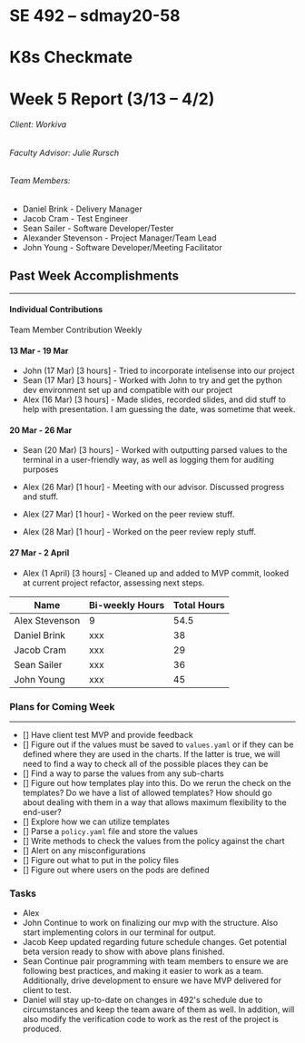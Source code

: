 ﻿SE 492 – sdmay20-58
===
# K8s Checkmate
# Week 5 Report (3/13 – 4/2)
###### Client: Workiva
###### Faculty Advisor: Julie Rursch
###### Team Members:
- Daniel Brink - Delivery Manager
- Jacob Cram - Test Engineer
- Sean Sailer - Software Developer/Tester
- Alexander Stevenson - Project Manager/Team Lead
- John Young - Software Developer/Meeting Facilitator


## Past Week Accomplishments
---
#### Individual Contributions
Team Member Contribution Weekly


#### 13 Mar - 19 Mar
- John (17 Mar) [3 hours] - Tried to incorporate intelisense into our project
- Sean (17 Mar) [3 hours] - Worked with John to try and get the python dev environment set up and compatible with our project
- Alex (16 Mar) [3 hours] - Made slides, recorded slides, and did stuff to help with presentation. I am guessing the date, was sometime that week.



#### 20 Mar - 26 Mar
- Sean (20 Mar) [3 hours] - Worked with outputting parsed values to the terminal in a user-friendly way, as well as logging them for auditing purposes

- Alex (26 Mar) [1 hour] - Meeting with our advisor. Discussed progress and stuff.
- Alex (27 Mar) [1 hour] - Worked on the peer review stuff.
- Alex (28 Mar) [1 hour] - Worked on the peer review reply stuff.

#### 27 Mar - 2 April
- Alex (1 April) [3 hours] - Cleaned up and added to MVP commit, looked at current project refactor, assessing next steps. 



| Name  | Bi-weekly Hours | Total Hours  |
|---|---|---|
| Alex Stevenson  | 9 | 54.5  |
| Daniel Brink  | xxx | 38  |
| Jacob Cram  | xxx |  29 |
| Sean Sailer  | xxx | 36  |
| John Young  | xxx | 45 |


### Plans for Coming Week
---
- [] Have client test MVP and provide feedback
- [] Figure out if the values must be saved to `values.yaml` or if they can be defined where they are used in the charts. If the latter is true, we will need to find a way to check all of the possible places they can be
- [] Find a way to parse the values from any sub-charts
- [] Figure out how templates play into this. Do we rerun the check on the templates? Do we have a list of allowed templates? How should go about dealing with them in a way that allows maximum flexibility to the end-user?
- [] Explore how we can utilize templates
- [] Parse a `policy.yaml` file and store the values
- [] Write methods to check the values from the policy against the chart
- [] Alert on any misconfigurations
- [] Figure out what to put in the policy files
- [] Figure out where users on the pods are defined

### Tasks 

- Alex  
- John Continue to work on finalizing our mvp with the structure. Also start implementing colors in our terminal for output.
- Jacob Keep updated regarding future schedule changes. Get potential beta version ready to show with above plans finished.
- Sean Continue pair programming with team members to ensure we are following best practices, and making it easier to work as a team. Additionally, drive development to ensure we have MVP delivered for client to test.
- Daniel will stay up-to-date on changes in 492's schedule due to circumstances and keep the team aware of them as well.  In addition, will also modify the verification code to work as the rest of the project is produced.

